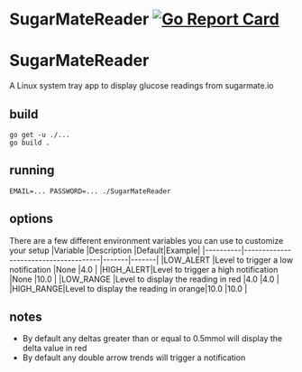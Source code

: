 # SugarMateReader [![Go Report Card](https://goreportcard.com/badge/github.com/brettcodling/SugarMateReader)](https://goreportcard.com/report/github.com/brettcodling/SugarMateReader)

# SugarMateReader
A Linux system tray app to display glucose readings from sugarmate.io

## build
```
go get -u ./...
go build .
```

## running
```
EMAIL=... PASSWORD=... ./SugarMateReader
```

## options
There are a few different environment variables you can use to customize your setup
|Variable  |Description                           |Default|Example|
|----------|--------------------------------------|-------|-------|
|LOW_ALERT |Level to trigger a low notification   |None   |4.0    |
|HIGH_ALERT|Level to trigger a high notification  |None   |10.0   |
|LOW_RANGE |Level to display the reading in red   |4.0    |4.0    |
|HIGH_RANGE|Level to display the reading in orange|10.0   |10.0   |

## notes
* By default any deltas greater than or equal to 0.5mmol will display the delta value in red
* By default any double arrow trends will trigger a notification